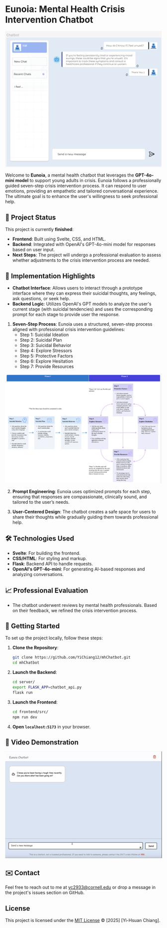 # Eunoia: Mental Health Crisis Intervention Chatbot

![Figma Design](images/figma_chatbotDesign.png "Figma Design for Chatbot")

Welcome to **Eunoia**, a mental health chatbot that leverages the **GPT-4o-mini model** to support young adults in crisis. Eunoia follows a professionally guided seven-step crisis intervention process. It can respond to user emotions, providing an empathetic and tailored conversational experience. The ultimate goal is to enhance the user's willingness to seek professional help.

## 🚧 Project Status

This project is currently **finished**:
- **Frontend**: Built using Svelte, CSS, and HTML.
- **Backend**: Integrated with OpenAI's GPT-4o-mini model for responses based on user input.
- **Next Steps**: The project will undergo a professional evaluation to assess whether adjustments to the crisis intervention process are needed.


## 📌 Implementation Highlights

- **Chatbot Interface**: Allows users to interact through a prototype interface where they can express their suicidal thoughts, any feelings, ask questions, or seek help.
- **Backend Logic**: Utilizes OpenAI's GPT models to analyze the user's current stage (with suicidal tendencies) and uses the corresponding prompt for each stage to provide user the response.

1. **Seven-Step Process**: Eunoia uses a structured, seven-step process aligned with professional crisis intervention guidelines:
    - Step 1: Suicidal Ideation
    - Step 2: Suicidal Plan
    - Step 3: Suicidal Behavior
    - Step 4: Explore Stressors
    - Step 5: Protective Factors
    - Step 6: Explore Hesitation
    - Step 7: Provide Resources

![Seven-Step Process Flowchart](images/7_stepProcess.png "Seven-Step Process Flowchart")

2. **Prompt Engineering**: Eunoia uses optimized prompts for each step, ensuring that responses are compassionate, clinically sound, and tailored to the user’s needs.

3. **User-Centered Design**: The chatbot creates a safe space for users to share their thoughts while gradually guiding them towards professional help.

## 🛠 Technologies Used

- **Svelte**: For building the frontend.
- **CSS/HTML**: For styling and markup.
- **Flask**: Backend API to handle requests.
- **OpenAI's GPT-4o-mini**: For generating AI-based responses and analyzing conversations.

## 📈 Professional Evaluation

- The chatbot underwent reviews by mental health professionals. Based on their feedback, we refined the crisis intervention process.

## 🏁 Getting Started

To set up the project locally, follow these steps:

1. **Clone the Repository**:
    ```bash
    git clone https://github.com/YiChiang12/mhChatbot.git
    cd mhChatbot
    ```

2. **Launch the Backend**:
    ```bash
    cd server/
    export FLASK_APP=chatbot_api.py
    flask run
    ```

3. **Launch the Frontend**:
    ```bash
    cd frontend/src/
    npm run dev
    ```

4. **Open `localhost:5173`** in your browser.

## 🎥 Video Demonstration
[![Eunoia Chatbot Demo](images/videoFrame.png)](https://drive.google.com/file/d/1WbSbRXFoSu_0cMUwTi7jBeXj00J_wyL1/view "Eunoia Chatbot Demo")

<!-- [![Eunoia Chatbot Demo](images/videoFrame.png)](https://drive.google.com/file/d/1pduU65QJt_a_iy_PcLj_bGmBGs92FpsC/view "Eunoia Chatbot Demo")
-->


## ✉️ Contact
Feel free to reach out to me at [yc2933@cornell.edu](mailto:yc2933@cornell.edu) or drop a message in the project's issues section on GitHub.


## License
This project is licensed under the [MIT License](LICENSE.md) © [2025] [Yi-Hsuan Chiang].
